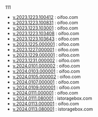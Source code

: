 111
+ [v.2023.1223.100412](https://github.com/pofoy/oifoo/releases/tag/v.2023.1223.100412) : oifoo.com
+ [v.2023.1223.100831](https://github.com/pofoy/oifoo/releases/tag/v.2023.1223.100831) : oifoo.com
+ [v.2023.1223.103001](https://github.com/pofoy/oifoo/releases/tag/v.2023.1223.103001) : oifoo.com
+ [v.2023.1223.103408](https://github.com/pofoy/oifoo/releases/tag/v.2023.1223.103408) : oifoo.com
+ [v.2023.1223.103643](https://github.com/pofoy/oifoo/releases/tag/v.2023.1223.103643) : oifoo.com
+ [v.2023.1225.000001](https://github.com/pofoy/oifoo/releases/tag/v.2023.1225.000001) : oifoo.com
+ [v.2023.1227.000001](https://github.com/pofoy/oifoo/releases/tag/v.2023.1227.000001) : oifoo.com
+ [v.2023.1229.000001](https://github.com/pofoy/oifoo/releases/tag/v.2023.1229.000001) : oifoo.com
+ [v.2023.1231.000002](https://github.com/pofoy/oifoo/releases/tag/v.2023.1231.000002) : oifoo.com
+ [v.2024.0101.000002](https://github.com/pofoy/oifoo/releases/tag/v.2024.0101.000002) : oifoo.com
+ [v.2024.0103.000001](https://github.com/pofoy/oifoo/releases/tag/v.2024.0103.000001) : oifoo.com
+ [v.2024.0105.000002](https://github.com/pofoy/oifoo/releases/tag/v.2024.0105.000002) : oifoo.com
+ [v.2024.0107.000001](https://github.com/pofoy/oifoo/releases/tag/v.2024.0107.000001) : oifoo.com
+ [v.2024.0109.000001](https://github.com/pofoy/oifoo/releases/tag/v.2024.0109.000001) : oifoo.com
+ [v.2024.0111.000001](https://github.com/pofoy/oifoo/releases/tag/v.2024.0111.000001) : oifoo.com
+ [v.2024.0111.080001](https://github.com/pofoy/oifoo/releases/tag/v.2024.0111.080001) : istoragebox.com
+ [v.2024.0113.000001](https://github.com/pofoy/oifoo/releases/tag/v.2024.0113.000001) : oifoo.com
+ [v.2024.0113.080001](https://github.com/pofoy/oifoo/releases/tag/v.2024.0113.080001) : istoragebox.com

